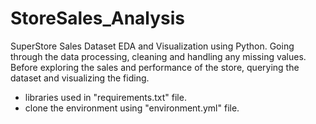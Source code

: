 # StoreSales_Analysis
SuperStore Sales Dataset EDA and Visualization using Python. 
Going through the data processing, cleaning and handling any missing values. Before exploring the sales and performance of the store, querying the dataset and visualizing the fiding.


-  libraries used in "requirements.txt" file.
-  clone the environment using "environment.yml" file.

